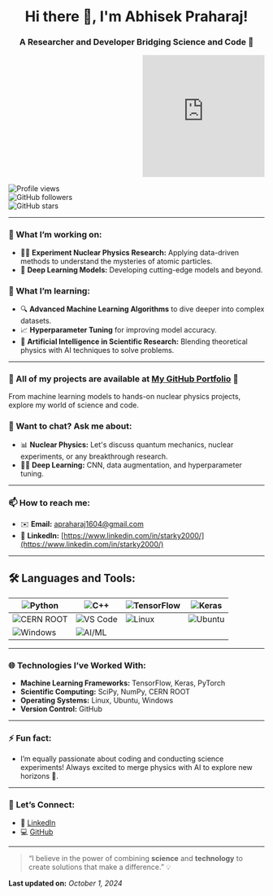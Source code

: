 <div align="center">
  
# Hi there 👋, I'm Abhisek Praharaj!  
### A Researcher and Developer Bridging Science and Code 🚀

</div>

<div align="right">
    <iframe src="https://giphy.com/embed/QDjpIL6oNCVZ4qzGs7" width="240" height="240" frameBorder="0" class="giphy-embed" allowFullScreen></iframe>
</div>

![Profile views](https://komarev.com/ghpvc/?username=abhisekpraharaj&color=brightgreen)  
![GitHub followers](https://img.shields.io/github/followers/abhisekpraharaj?label=Follow&style=social)  
![GitHub stars](https://img.shields.io/github/stars/abhisekpraharaj?style=social)  

---

### 🔭 What I’m working on:
- 🧑‍🔬 **Experiment Nuclear Physics Research:** Applying data-driven methods to understand the mysteries of atomic particles.
- 🤖 **Deep Learning Models:** Developing cutting-edge models and beyond.
  
### 🌱 What I’m learning:
- 🔍 **Advanced Machine Learning Algorithms** to dive deeper into complex datasets.
- 📈 **Hyperparameter Tuning** for improving model accuracy.
- 🧠 **Artificial Intelligence in Scientific Research:** Blending theoretical physics with AI techniques to solve problems.

---

### 🚀 All of my projects are available at [My GitHub Portfolio](https://github.com/abhisekpraharaj) 🚀  
From machine learning models to hands-on nuclear physics projects, explore my world of science and code.

### 💬 Want to chat? Ask me about:
- 📊 **Nuclear Physics:** Let's discuss quantum mechanics, nuclear experiments, or any breakthrough research.
- 🧑‍💻 **Deep Learning:** CNN, data augmentation, and hyperparameter tuning.

---

### 📫 How to reach me:
- ✉️ **Email:** apraharaj1604@gmail.com
- 💼 **LinkedIn:** [https://www.linkedin.com/in/starky2000/](https://www.linkedin.com/in/starky2000/)

---

## 🛠️ **Languages and Tools**:

<div align="center">

| ![Python](https://img.shields.io/badge/-Python-05122A?style=flat&logo=python) | ![C++](https://img.shields.io/badge/-C++-05122A?style=flat&logo=cplusplus) | ![TensorFlow](https://img.shields.io/badge/-TensorFlow-05122A?style=flat&logo=tensorflow) | ![Keras](https://img.shields.io/badge/-Keras-05122A?style=flat&logo=keras) |  
| --- | --- | --- | --- |
| ![CERN ROOT](https://img.shields.io/badge/-CERN%20ROOT-05122A?style=flat&logo=root) | ![VS Code](https://img.shields.io/badge/-VS%20Code-05122A?style=flat&logo=visual-studio-code) | ![Linux](https://img.shields.io/badge/-Linux-05122A?style=flat&logo=linux) | ![Ubuntu](https://img.shields.io/badge/-Ubuntu-05122A?style=flat&logo=ubuntu) |  
| ![Windows](https://img.shields.io/badge/-Windows-05122A?style=flat&logo=windows) | ![AI/ML](https://img.shields.io/badge/-AI%2FML-05122A?style=flat&logo=ai) | |

</div>

---

### 🌐 **Technologies I’ve Worked With**:
- **Machine Learning Frameworks:** TensorFlow, Keras, PyTorch
- **Scientific Computing:** SciPy, NumPy, CERN ROOT
- **Operating Systems:** Linux, Ubuntu, Windows
- **Version Control:** GitHub

---

### ⚡ Fun fact:
- I’m equally passionate about coding and conducting science experiments! Always excited to merge physics with AI to explore new horizons 🌌.

---

### 🔗 **Let’s Connect**:
- 🔗 [LinkedIn](https://www.linkedin.com/in/starky2000/)  
- 💻 [GitHub](https://github.com/abhisekpraharaj)

---

> “I believe in the power of combining **science** and **technology** to create solutions that make a difference.” 💡

**Last updated on:** *October 1, 2024*

